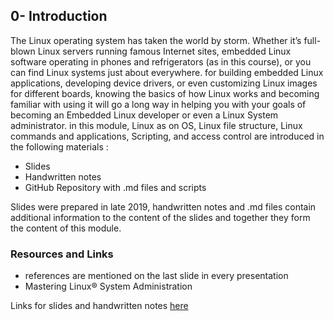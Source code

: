 ## 0- Introduction

The Linux operating system has taken the world by storm. Whether it’s full-blown Linux servers running famous Internet sites, embedded Linux software operating in phones and refrigerators (as in this course), or you can find Linux systems just about everywhere. 
for building embedded Linux applications, developing device drivers, or even customizing Linux images for different boards, knowing the basics of how Linux works and becoming familiar with using it will go a long way in helping you with your goals of becoming an Embedded Linux developer or even a Linux System administrator.
in this module, Linux as on OS, Linux file structure, Linux commands and applications, Scripting, and access control are introduced in the following materials :

 - Slides
 - Handwritten notes
 - GitHub Repository with .md files and scripts 

Slides were prepared in late 2019, handwritten notes and .md files contain additional information to the content of the slides and together they form the content of this module.

### Resources and Links

 - references are mentioned on the last slide in every presentation 
 - Mastering Linux® System Administration
 
 Links for slides and handwritten notes [here](https://drive.google.com/drive/folders/1E9dFgduPg2835RwebUoiKIaREmExyoyW)